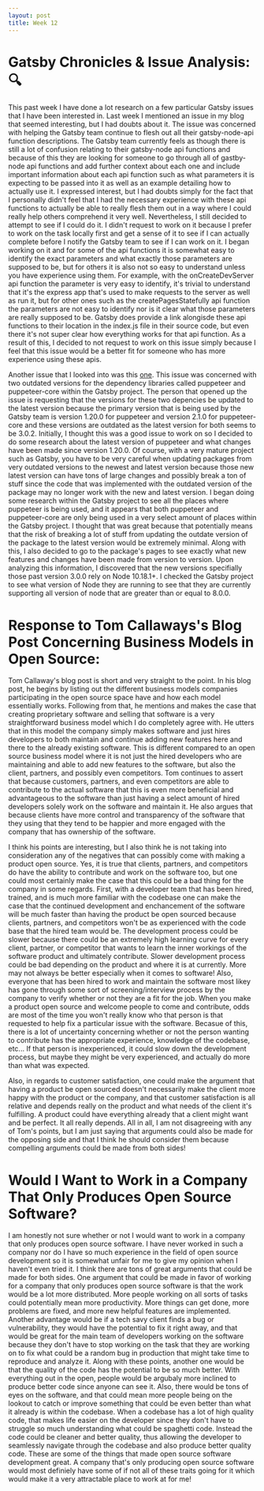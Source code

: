 ```yaml
---
layout: post
title: Week 12
---
```


# Gatsby Chronicles & Issue Analysis: :mag:

This past week I have done a lot research on a few particular Gatsby issues that I have been interested in. Last week I mentioned an issue in my blog that seemed interesting, but I had doubts about it. The issue was concerned with helping the Gatsby team continue to flesh out all their gatsby-node-api function descriptions. The Gatsby team currently feels as though there is still a lot of confusion relating to their gatsby-node api functions and because of this they are looking for someone to go through all of gastby-node api functions and add further context about each one and include important information about each api function such as what parameters it is expecting to be passed into it as well as an example detailing how to actually use it. I expressed interest, but I had doubts simply for the fact that I personally didn't feel that I had the necessary experience with these api functions to actually be able to really flesh them out in a way where I could really help others comprehend it very well. Nevertheless, I still decided to attempt to see if I could do it. I didn't request to work on it because I prefer to work on the task locally first and get a sense of it to see if I can actually complete before I notify the Gatsby team to see if I can work on it. I began working on it and for some of the api functions it is somewhat easy to identify the exact parameters and what exactly those parameters are supposed to be, but for others it is also not so easy to understand unless you have experience using them. For example, with the onCreateDevServer api function the parameter is very easy to identify, it's trivial to understand that it's the express app that's used to make requests to the server as well as run it, but for other ones such as the createPagesStatefully api function the parameters are not easy to identify nor is it clear what those parameters are really supposed to be. Gatsby does provide a link alongisde these api functions to their location in the index.js file in their source code, but even there it's not super clear how everything works for that api function. As a result of this, I decided to not request to work on this issue simply because I feel that this issue would be a better fit for someone who has more experience using these apis.

Another issue that I looked into was this [one](https://github.com/gatsbyjs/gatsby/issues/23421). This issue was concerned with two outdated versions for the dependency libraries called puppeteer and puppeteer-core within the Gatsby project. The person that opened up the issue is requesting that the versions for these two depencies be updated to the latest version because the primary version that is being used by the Gatsby team is version 1.20.0 for puppeteer and version 2.1.0 for puppeteer-core and these versions are outdated as the latest version for both seems to be 3.0.2. Initially, I thought this was a good issue to work on so I decided to do some research about the latest version of puppeteer and what changes have been made since version 1.20.0. Of course, with a very mature project such as Gatsby, you have to be very careful when updating packages from very outdated versions to the newest and latest version because those new latest version can have tons of large changes and possibly break a ton of stuff since the code that was implemented with the outdated version of the package may no longer work with the new and latest version. I began doing some research within the Gatsby project to see all the places where puppeteer is being used, and it appears that both puppeteer and puppeteer-core are only being used in a very select amount of places within the Gatsby project. I thought that was great because that potentially means that the risk of breaking a lot of stuff from updating the outdate version of the package to the latest version would be extremely minimal. Along with this, I also decided to go to the package's pages to see exactly what new features and changes have been made from version to version. Upon analyzing this information, I discovered that the new versions specifially those past version 3.0.0 rely on Node 10.18.1+. I checked the Gatsby project to see what version of Node they are running to see that they are currently supporting all version of node that are greater than or equal to 8.0.0. 

# Response to Tom Callaways's Blog Post Concerning Business Models in Open Source:
Tom Callaway's blog post is short and very straight to the point. In his blog post, he begins by listing out the different business models companies participating in the open source space have and how each model essentially works. Following from that, he mentions and makes the case that creating proprietary software and selling that software is a very straightforward business model which I do completely agree with. He utters that in this model the company simply makes software and just hires developers to both maintain and continue adding new features here and there to the already existing software. This is different compared to an open source business model where it is not just the hired developers who are maintaining and able to add new features to the software, but also the client, partners, and possibly even competitors. Tom continues to assert that because customers, partners, and even competitors are able to contribute to the actual software that this is even more beneficial and advantageous to the software than just having a select amount of hired developers solely work on the software and maintain it. He also argues that because clients have more control and transparency of the software that they using that they tend to be happier and more engaged with the company that has ownership of the software. 

I think his points are interesting, but I also think he is not taking into consideration any of the negatives that can possibly come with making a product open source. Yes, it is true that clients, partners, and competitors do have the ability to contribute and work on the software too, but one could most certainly make the case that this could be a bad thing for the company in some regards. First, with a developer team that has been hired, trained, and is much more familiar with the codebase one can make the case that the continued development and enchancement of the software will be much faster than having the product be open sourced because clients, partners, and competitors won't be as experienced with the code base that the hired team would be. The development process could be slower because there could be an extremely high learning curve for every client, partner, or competitor that wants to learn the inner workings of the software product and ultimately contribute. Slower development process could be bad depending on the product and where it is at currently. More may not always be better especially when it comes to software! Also, everyone that has been hired to work and maintain the software most likey has gone through some sort of screening/interview process by the company to verify whether or not they are a fit for the job. When you make a product open source and welcome people to come and contribute, odds are most of the time you won't really know who that person is that requested to help fix a particular issue with the software. Becasue of this, there is a lot of uncertainty concerning whether or not the person wanting to contribute has the appropriate experience, knowledge of the codebase, etc... If that person is inexperienced, it could slow down the development process, but maybe they might be very experienced, and actually do more than what was expected. 

Also, in regards to customer satisfaction, one could make the argument that having a product be open sourced doesn't necessarily make the client more happy with the product or the company, and that customer satisfaction is all relative and depends really on the product and what needs of the client it's fulfilling. A product could have everything already that a client might want and be perfect. It all really depends. All in all, I am not disagreeing with any of Tom's points, but I am just saying that arguments could also be made for the opposing side and that I think he should consider them because compelling arguments could be made from both sides!

# Would I Want to Work in a Company That Only Produces Open Source Software?
I am honestly not sure whether or not I would want to work in a company that only produces open source software. I have never worked in such a company nor do I have so much experience in the field of open source development so it is somewhat unfair for me to give my opinion when I haven't even tried it. I think there are tons of great arguments that could be made for both sides. One argument that could be made in favor of working for a company that only produces open source software is that the work would be a lot more distributed. More people working on all sorts of tasks could potentially mean more productivity. More things can get done, more problems are fixed, and more new helpful features are implemented. Another advantage would be if a tech savy client finds a bug or vulnerability, they would have the potential to fix it right away, and that would be great for the main team of developers working on the software because they don't have to stop working on the task that they are working on to fix what could be a random bug in production that might take time to reproduce and analyze it. Along with these points, another one would be that the quality of the code has the potential to be so much better. With everything out in the open, people would be argubaly more inclined to produce better code since anyone can see it. Also, there would be tons of eyes on the software, and that could mean more people being on the lookout to catch or improve something that could be even better than what it already is within the codebase. When a codebase has a lot of high quality code, that makes life easier on the developer since they don't have to struggle so much understanding what could be spaghetti code. Instead the code could be cleaner and better quality, thus allowing the developer to seamlessly navigate through the codebase and also produce better quality code. These are some of the things that made open source software development great. A company that's only producing open source software would most definiely have some of if not all of these traits going for it which would make it a very attractable place to work at for me!

# 